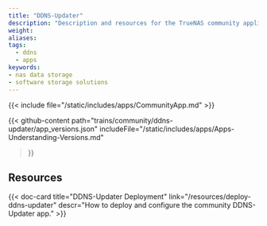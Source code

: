 ```yaml
---
title: "DDNS-Updater"
description: "Description and resources for the TrueNAS community application called DDNS-Updater."
weight:
aliases:
tags:
  - ddns
  - apps
keywords:
- nas data storage
- software storage solutions
---
```


{{< include file="/static/includes/apps/CommunityApp.md" >}}

{{< github-content 
    path="trains/community/ddns-updater/app_versions.json"
	includeFile="/static/includes/apps/Apps-Understanding-Versions.md"
>}}

## Resources

<div class="docs-sections">

{{< doc-card title="DDNS-Updater Deployment" link="/resources/deploy-ddns-updater"
descr="How to deploy and configure the community DDNS-Updater app." >}}

</div>
